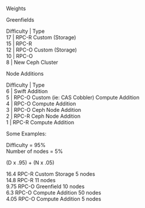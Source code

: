 Weights

  
Greenfields


Difficulty | Type  
17 | RPC-R Custom (Storage)  
15 | RPC-R  
12 | RPC-O Custom (Storage)  
10 | RPC-O  
8 | New Ceph Cluster  


Node Additions


Difficulty | Type  
6 | Swift Addition  
5 | RPC-O Custom (ie: CAS Cobbler) Compute Addition  
4 | RPC-O Compute Addition  
3 | RPC-O Ceph Node Addition  
2 | RPC-R Ceph Node Addition  
1 | RPC-R Compute Addition  


Some Examples:
  
Difficulty = 95%  
Number of nodes = 5%


(D x .95) + (N x .05)


16.4 RPC-R Custom Storage 5 nodes  
14.8 RPC-R 11 nodes  
9.75 RPC-O Greenfield 10 nodes  
6.3 RPC-O Compute Addition 50 nodes  
4.05 RPC-O Compute Addition 5 nodes  
